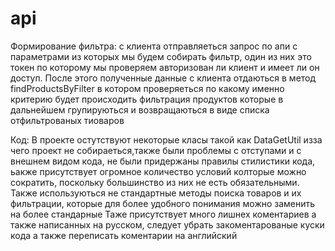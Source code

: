 # api
Формирование фильтра: 
с клиента отправляеться запрос по апи с параметрами из которых мы будем собирать фильтр, один из них это токен по которому мы проверяем 
авторизован ли клиент и имеет ли он доступ. После этого полученные данные с клиента отдаються в метод findProductsByFilter в котором проверяеться по какому именно
критерию будет происходить фильтрация продуктов которые в дальнейшем групируються и возвращаються в виде списка отфильтрованых тиоваров

Код:
В проекте остутствуют некоторые класы такой как DataGetUtil изза чего проект не собираеться,также были проблемы с отступами и с внешнем видом кода, не были придержаны
правилы стилистики кода, ьакже присутствует огромное количество условий колторые можно сократить, поскольку большинство из них не есть обязательными. Также используються
не стандартные методы поиска товаров и их фильтрации, которые для более удобного понимания можно заменить на более стандарные
Таже присутствует много лишнех коментариев а также написанных на русском, следует убрать закоментарованые куски кода а также переписать коментарии на английский
